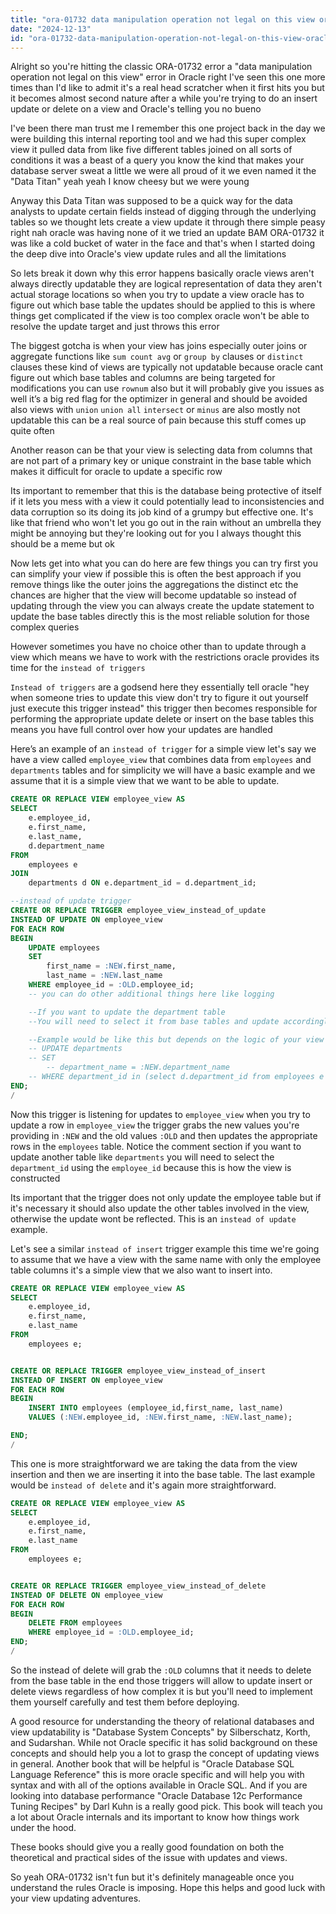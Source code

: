 ```yaml
---
title: "ora-01732 data manipulation operation not legal on this view oracle error?"
date: "2024-12-13"
id: "ora-01732-data-manipulation-operation-not-legal-on-this-view-oracle-error"
---
```


Alright so you're hitting the classic ORA-01732 error a "data manipulation operation not legal on this view" error in Oracle right I've seen this one more times than I'd like to admit it's a real head scratcher when it first hits you but it becomes almost second nature after a while you're trying to do an insert update or delete on a view and Oracle's telling you no bueno

I've been there man trust me I remember this one project back in the day we were building this internal reporting tool and we had this super complex view it pulled data from like five different tables joined on all sorts of conditions it was a beast of a query you know the kind that makes your database server sweat a little we were all proud of it we even named it the "Data Titan" yeah yeah I know cheesy but we were young

Anyway this Data Titan was supposed to be a quick way for the data analysts to update certain fields instead of digging through the underlying tables so we thought lets create a view update it through there simple peasy right nah oracle was having none of it we tried an update BAM ORA-01732 it was like a cold bucket of water in the face and that's when I started doing the deep dive into Oracle's view update rules and all the limitations

So lets break it down why this error happens basically oracle views aren't always directly updatable they are logical representation of data they aren't actual storage locations so when you try to update a view oracle has to figure out which base table the updates should be applied to this is where things get complicated if the view is too complex oracle won't be able to resolve the update target and just throws this error

The biggest gotcha is when your view has joins especially outer joins or aggregate functions like `sum count avg` or `group by` clauses or `distinct` clauses these kind of views are typically not updatable because oracle cant figure out which base tables and columns are being targeted for modifications you can use `rownum` also but it will probably give you issues as well it’s a big red flag for the optimizer in general and should be avoided also views with `union` `union all` `intersect` or `minus` are also mostly not updatable this can be a real source of pain because this stuff comes up quite often

Another reason can be that your view is selecting data from columns that are not part of a primary key or unique constraint in the base table which makes it difficult for oracle to update a specific row

Its important to remember that this is the database being protective of itself if it lets you mess with a view it could potentially lead to inconsistencies and data corruption so its doing its job kind of a grumpy but effective one. It's like that friend who won't let you go out in the rain without an umbrella they might be annoying but they're looking out for you I always thought this should be a meme but ok

Now lets get into what you can do here are few things you can try first you can simplify your view if possible this is often the best approach if you remove things like the outer joins the aggregations the distinct etc the chances are higher that the view will become updatable so instead of updating through the view you can always create the update statement to update the base tables directly this is the most reliable solution for those complex queries

However sometimes you have no choice other than to update through a view which means we have to work with the restrictions oracle provides its time for the `instead of triggers`

`Instead of triggers` are a godsend here they essentially tell oracle "hey when someone tries to update this view don't try to figure it out yourself just execute this trigger instead" this trigger then becomes responsible for performing the appropriate update delete or insert on the base tables this means you have full control over how your updates are handled

Here’s an example of an `instead of trigger` for a simple view let's say we have a view called `employee_view` that combines data from `employees` and `departments` tables and for simplicity we will have a basic example and we assume that it is a simple view that we want to be able to update.

```sql
CREATE OR REPLACE VIEW employee_view AS
SELECT
    e.employee_id,
    e.first_name,
    e.last_name,
    d.department_name
FROM
    employees e
JOIN
    departments d ON e.department_id = d.department_id;

--instead of update trigger
CREATE OR REPLACE TRIGGER employee_view_instead_of_update
INSTEAD OF UPDATE ON employee_view
FOR EACH ROW
BEGIN
    UPDATE employees
    SET
        first_name = :NEW.first_name,
        last_name = :NEW.last_name
    WHERE employee_id = :OLD.employee_id;
    -- you can do other additional things here like logging

    --If you want to update the department table
    --You will need to select it from base tables and update accordingly

    --Example would be like this but depends on the logic of your view
    -- UPDATE departments
    -- SET
        -- department_name = :NEW.department_name
    -- WHERE department_id in (select d.department_id from employees e join departments d on e.department_id = d.department_id where e.employee_id = :OLD.employee_id);
END;
/
```

Now this trigger is listening for updates to `employee_view` when you try to update a row in `employee_view` the trigger grabs the new values you're providing in `:NEW` and the old values `:OLD` and then updates the appropriate rows in the `employees` table. Notice the comment section if you want to update another table like `departments` you will need to select the `department_id` using the `employee_id` because this is how the view is constructed

Its important that the trigger does not only update the employee table but if it's necessary it should also update the other tables involved in the view, otherwise the update wont be reflected. This is an `instead of update` example.

Let's see a similar `instead of insert` trigger example this time we're going to assume that we have a view with the same name with only the employee table columns it's a simple view that we also want to insert into.

```sql
CREATE OR REPLACE VIEW employee_view AS
SELECT
    e.employee_id,
    e.first_name,
    e.last_name
FROM
    employees e;


CREATE OR REPLACE TRIGGER employee_view_instead_of_insert
INSTEAD OF INSERT ON employee_view
FOR EACH ROW
BEGIN
    INSERT INTO employees (employee_id,first_name, last_name)
    VALUES (:NEW.employee_id, :NEW.first_name, :NEW.last_name);

END;
/
```

This one is more straightforward we are taking the data from the view insertion and then we are inserting it into the base table. The last example would be `instead of delete` and it's again more straightforward.

```sql
CREATE OR REPLACE VIEW employee_view AS
SELECT
    e.employee_id,
    e.first_name,
    e.last_name
FROM
    employees e;


CREATE OR REPLACE TRIGGER employee_view_instead_of_delete
INSTEAD OF DELETE ON employee_view
FOR EACH ROW
BEGIN
    DELETE FROM employees
    WHERE employee_id = :OLD.employee_id;
END;
/
```

So the instead of delete will grab the `:OLD` columns that it needs to delete from the base table in the end those triggers will allow to update insert or delete views regardless of how complex it is but you'll need to implement them yourself carefully and test them before deploying.

A good resource for understanding the theory of relational databases and view updatability is "Database System Concepts" by Silberschatz, Korth, and Sudarshan. While not Oracle specific it has solid background on these concepts and should help you a lot to grasp the concept of updating views in general. Another book that will be helpful is "Oracle Database SQL Language Reference" this is more oracle specific and will help you with syntax and with all of the options available in Oracle SQL. And if you are looking into database performance "Oracle Database 12c Performance Tuning Recipes" by Darl Kuhn is a really good pick. This book will teach you a lot about Oracle internals and its important to know how things work under the hood.

These books should give you a really good foundation on both the theoretical and practical sides of the issue with updates and views.

So yeah ORA-01732 isn't fun but it's definitely manageable once you understand the rules Oracle is imposing. Hope this helps and good luck with your view updating adventures.
